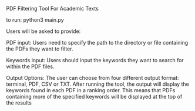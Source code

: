 PDF Filtering Tool For Academic Texts

to run: 
python3 main.py 

Users will be asked to provide: 

PDF input: Users need to specify the path to the directory or file containing the PDFs they want to filter.

Keywords input: Users should input the keywords they want to search for within the PDF files.

Output Options: The user can choose from four different output format: terminal, PDF, CSV or TXT. After running the tool, the output will display the keywords found in each PDF in a ranking order. This means that PDFs containing more of the specified keywords will be displayed at the top of the results
